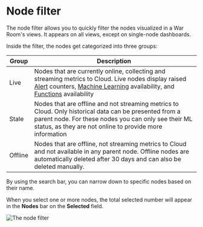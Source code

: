 # Node filter

The node filter allows you to quickly filter the nodes visualized in a War Room's views. It appears on all views, except on single-node dashboards.

Inside the filter, the nodes get categorized into three groups:

| Group   | Description                                                                                                                                                                                                                                                                                                                                                                                                           |
|---------|-----------------------------------------------------------------------------------------------------------------------------------------------------------------------------------------------------------------------------------------------------------------------------------------------------------------------------------------------------------------------------------------------------------------------|
| Live    | Nodes that are currently online, collecting and streaming metrics to Cloud. Live nodes display raised [Alert](https://github.com/netdata/netdata/blob/master/docs/monitor/view-active-alerts.md) counters, [Machine Learning](https://github.com/netdata/netdata/blob/master/ml/README.md) availability, and [Functions](https://github.com/netdata/netdata/blob/master/docs/cloud/netdata-functions.md) availability |
| Stale   | Nodes that are offline and not streaming metrics to Cloud. Only historical data can be presented from a parent node. For these nodes you can only see their ML status, as they are not online to provide more information                                                                                                                                                                                             |
| Offline | Nodes that are offline, not streaming metrics to Cloud and not available in any parent node. Offline nodes are automatically deleted after 30 days and can also be deleted manually.                                                                                                                                                                                                                                  |

By using the search bar, you can narrow down to specific nodes based on their name.

When you select one or more nodes, the total selected number will appear in the **Nodes** bar on the **Selected** field.

![The node filter](https://user-images.githubusercontent.com/70198089/225249850-60ce4fcc-4398-4412-a6b5-6082308f4e60.png)
